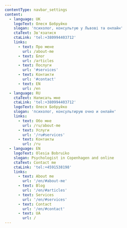 ```yaml
---
contentType: navbar_settings
content:
  - language: UK
    logoText: Олеся Бобруйко
    slogan: 'психолог, консультую у Львові та онлайн'
    ctaText: Зв'язатися
    ctaLink: 'tel:+380994403712'
    links:
      - text: Про мене
        url: /about-me
      - text: Блог
        url: /articles
      - text: Послуги
        url: '#services'
      - text: Контакти
        url: '#contact'
      - text: EN
        url: /en
  - language: RU
    ctaText: Написать мне
    ctaLink: 'tel:+380994403712'
    logoText: Олеся Бобруйко
    slogan: 'психолог, консультирую очно и онлайн'
    links:
      - text: Обо мне
        url: /ru/about-me
      - text: Услуги
        url: '/ru#services'
      - text: Контакты
        url: /ru
  - language: EN
    logoText: Olesia Bobruiko
    slogan: Psychologist in Copenhagen and online
    ctaText: Contact me
    ctaLink: 'tel:+4591538198'
    links:
      - text: About me
        url: '/en/#about-me'
      - text: Blog
        url: '/en/#articles'
      - text: Services
        url: '/en/#services'
      - text: Contact
        url: '/en/#contact'
      - text: UA
        url: /
---
```

